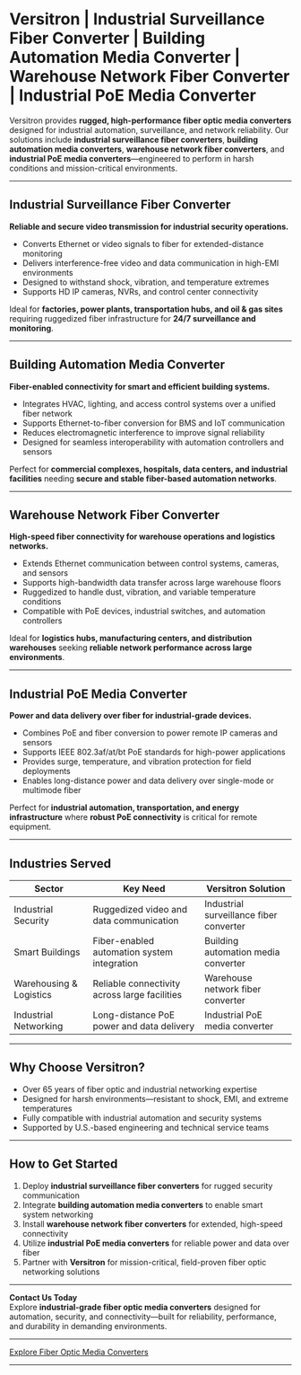# Versitron | Industrial Surveillance Fiber Converter | Building Automation Media Converter | Warehouse Network Fiber Converter | Industrial PoE Media Converter

Versitron provides **rugged, high-performance fiber optic media converters** designed for industrial automation, surveillance, and network reliability. Our solutions include **industrial surveillance fiber converters**, **building automation media converters**, **warehouse network fiber converters**, and **industrial PoE media converters**—engineered to perform in harsh conditions and mission-critical environments.

---

## Industrial Surveillance Fiber Converter

**Reliable and secure video transmission for industrial security operations.**

- Converts Ethernet or video signals to fiber for extended-distance monitoring  
- Delivers interference-free video and data communication in high-EMI environments  
- Designed to withstand shock, vibration, and temperature extremes  
- Supports HD IP cameras, NVRs, and control center connectivity  

Ideal for **factories, power plants, transportation hubs, and oil & gas sites** requiring ruggedized fiber infrastructure for **24/7 surveillance and monitoring**.

---

## Building Automation Media Converter

**Fiber-enabled connectivity for smart and efficient building systems.**

- Integrates HVAC, lighting, and access control systems over a unified fiber network  
- Supports Ethernet-to-fiber conversion for BMS and IoT communication  
- Reduces electromagnetic interference to improve signal reliability  
- Designed for seamless interoperability with automation controllers and sensors  

Perfect for **commercial complexes, hospitals, data centers, and industrial facilities** needing **secure and stable fiber-based automation networks**.

---

## Warehouse Network Fiber Converter

**High-speed fiber connectivity for warehouse operations and logistics networks.**

- Extends Ethernet communication between control systems, cameras, and sensors  
- Supports high-bandwidth data transfer across large warehouse floors  
- Ruggedized to handle dust, vibration, and variable temperature conditions  
- Compatible with PoE devices, industrial switches, and automation controllers  

Ideal for **logistics hubs, manufacturing centers, and distribution warehouses** seeking **reliable network performance across large environments**.

---

## Industrial PoE Media Converter

**Power and data delivery over fiber for industrial-grade devices.**

- Combines PoE and fiber conversion to power remote IP cameras and sensors  
- Supports IEEE 802.3af/at/bt PoE standards for high-power applications  
- Provides surge, temperature, and vibration protection for field deployments  
- Enables long-distance power and data delivery over single-mode or multimode fiber  

Perfect for **industrial automation, transportation, and energy infrastructure** where **robust PoE connectivity** is critical for remote equipment.

---

## Industries Served

| Sector                     | Key Need                                     | Versitron Solution                        |
|-----------------------------|----------------------------------------------|-------------------------------------------|
| Industrial Security         | Ruggedized video and data communication      | Industrial surveillance fiber converter    |
| Smart Buildings             | Fiber-enabled automation system integration  | Building automation media converter        |
| Warehousing & Logistics     | Reliable connectivity across large facilities | Warehouse network fiber converter          |
| Industrial Networking       | Long-distance PoE power and data delivery    | Industrial PoE media converter             |

---

## Why Choose Versitron?

- Over 65 years of fiber optic and industrial networking expertise  
- Designed for harsh environments—resistant to shock, EMI, and extreme temperatures  
- Fully compatible with industrial automation and security systems  
- Supported by U.S.-based engineering and technical service teams  

---

## How to Get Started

1. Deploy **industrial surveillance fiber converters** for rugged security communication  
2. Integrate **building automation media converters** to enable smart system networking  
3. Install **warehouse network fiber converters** for extended, high-speed connectivity  
4. Utilize **industrial PoE media converters** for reliable power and data over fiber  
5. Partner with **Versitron** for mission-critical, field-proven fiber optic networking solutions  

---

**Contact Us Today**  
Explore **industrial-grade fiber optic media converters** designed for automation, security, and connectivity—built for reliability, performance, and durability in demanding environments.  

---

[Explore Fiber Optic Media Converters](https://www.versitron.com/collections/fiber-optic-media-converters)

---
